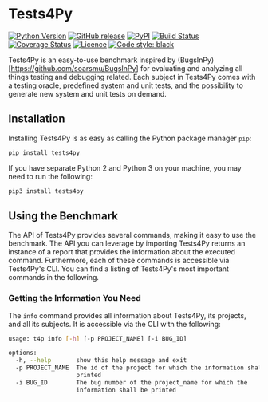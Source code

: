 # Tests4Py

[![Python Version](https://img.shields.io/pypi/pyversions/sflkit)](https://pypi.org/project/tests4py/)
[![GitHub release](https://img.shields.io/github/v/release/uds-se/sflkit)](https://img.shields.io/github/v/release/smythi93/tests4py)
[![PyPI](https://img.shields.io/pypi/v/sflkit)](https://pypi.org/project/tests4py/)
[![Build Status](https://img.shields.io/github/actions/workflow/status/smythi93/tests4py/test-tests4py.yml?branch=main)](https://img.shields.io/github/actions/workflow/status/smythi93/tests4py/test-tests4py.yml?branch=main)
[![Coverage Status](https://coveralls.io/repos/github/smythi93/tests4py/badge.svg?branch=main)](https://coveralls.io/github/smythi93/tests4py?branch=main)
[![Licence](https://img.shields.io/github/license/smythi93/tests4py)](https://img.shields.io/github/license/smythi93/tests4py)
[![Code style: black](https://img.shields.io/badge/code%20style-black-000000.svg)](https://github.com/psf/black)

Tests4Py is an easy-to-use benchmark inspired by (BugsInPy)[https://github.com/soarsmu/BugsInPy] for evaluating and analyzing all things testing and debugging related.
Each subject in Tests4Py comes with a testing oracle, predefined system and unit tests, and the possibility to generate new system and unit tests on demand.

## Installation

Installing Tests4Py is as easy as calling the Python package manager `pip`:
```sh
pip install tests4py
```
If you have separate Python 2 and Python 3 on your machine, you may need to run the following:
```sh
pip3 install tests4py
```

## Using the Benchmark

The API of Tests4Py provides several commands, making it easy to use the benchmark.
The API you can leverage by importing Tests4Py returns an instance of a report that provides the information about the executed command.
Furthermore, each of these commands is accessible via Tests4Py's CLI.
You can find a listing of Tests4Py's most important commands in the following.

### Getting the Information You Need

The `info` command provides all information about Tests4Py, its projects, and all its subjects.
It is accessible via the CLI with the following:
```sh
usage: t4p info [-h] [-p PROJECT_NAME] [-i BUG_ID]

options:
  -h, --help       show this help message and exit
  -p PROJECT_NAME  The id of the project for which the information shall be
                   printed
  -i BUG_ID        The bug number of the project_name for which the
                   information shall be printed
```



